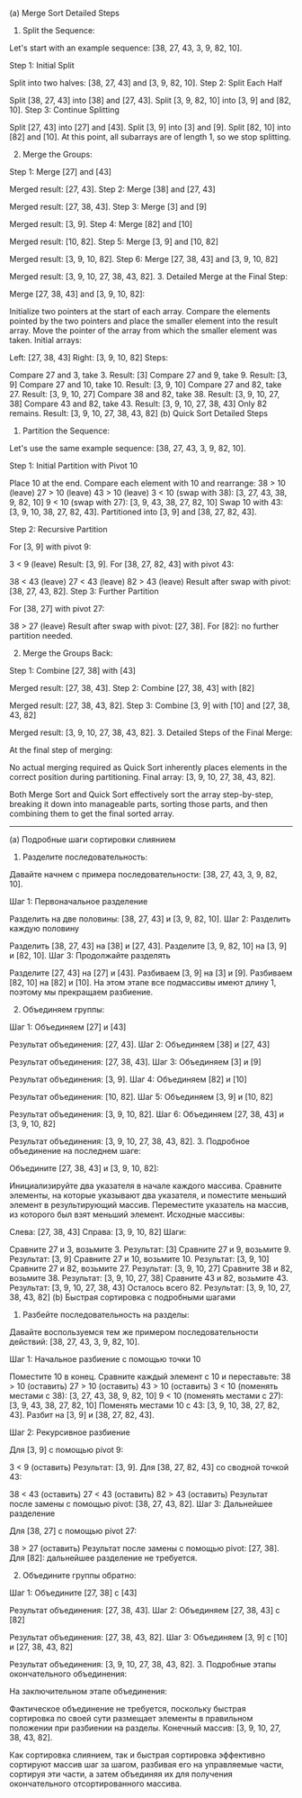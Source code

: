 
(a) Merge Sort Detailed Steps
1. Split the Sequence:

Let's start with an example sequence: [38, 27, 43, 3, 9, 82, 10].

Step 1: Initial Split

Split into two halves: [38, 27, 43] and [3, 9, 82, 10].
Step 2: Split Each Half

Split [38, 27, 43] into [38] and [27, 43].
Split [3, 9, 82, 10] into [3, 9] and [82, 10].
Step 3: Continue Splitting

Split [27, 43] into [27] and [43].
Split [3, 9] into [3] and [9].
Split [82, 10] into [82] and [10].
At this point, all subarrays are of length 1, so we stop splitting.

2. Merge the Groups:

Step 1: Merge [27] and [43]

Merged result: [27, 43].
Step 2: Merge [38] and [27, 43]

Merged result: [27, 38, 43].
Step 3: Merge [3] and [9]

Merged result: [3, 9].
Step 4: Merge [82] and [10]

Merged result: [10, 82].
Step 5: Merge [3, 9] and [10, 82]

Merged result: [3, 9, 10, 82].
Step 6: Merge [27, 38, 43] and [3, 9, 10, 82]

Merged result: [3, 9, 10, 27, 38, 43, 82].
3. Detailed Merge at the Final Step:

Merge [27, 38, 43] and [3, 9, 10, 82]:

Initialize two pointers at the start of each array.
Compare the elements pointed by the two pointers and place the smaller element into the result array.
Move the pointer of the array from which the smaller element was taken.
Initial arrays:

Left: [27, 38, 43]
Right: [3, 9, 10, 82]
Steps:

Compare 27 and 3, take 3. Result: [3]
Compare 27 and 9, take 9. Result: [3, 9]
Compare 27 and 10, take 10. Result: [3, 9, 10]
Compare 27 and 82, take 27. Result: [3, 9, 10, 27]
Compare 38 and 82, take 38. Result: [3, 9, 10, 27, 38]
Compare 43 and 82, take 43. Result: [3, 9, 10, 27, 38, 43]
Only 82 remains. Result: [3, 9, 10, 27, 38, 43, 82]
(b) Quick Sort Detailed Steps
1. Partition the Sequence:

Let's use the same example sequence: [38, 27, 43, 3, 9, 82, 10].

Step 1: Initial Partition with Pivot 10

Place 10 at the end. Compare each element with 10 and rearrange:
38 > 10 (leave)
27 > 10 (leave)
43 > 10 (leave)
3 < 10 (swap with 38): [3, 27, 43, 38, 9, 82, 10]
9 < 10 (swap with 27): [3, 9, 43, 38, 27, 82, 10]
Swap 10 with 43: [3, 9, 10, 38, 27, 82, 43].
Partitioned into [3, 9] and [38, 27, 82, 43].

Step 2: Recursive Partition

For [3, 9] with pivot 9:

3 < 9 (leave)
Result: [3, 9].
For [38, 27, 82, 43] with pivot 43:

38 < 43 (leave)
27 < 43 (leave)
82 > 43 (leave)
Result after swap with pivot: [38, 27, 43, 82].
Step 3: Further Partition

For [38, 27] with pivot 27:

38 > 27 (leave)
Result after swap with pivot: [27, 38].
For [82]: no further partition needed.

2. Merge the Groups Back:

Step 1: Combine [27, 38] with [43]

Merged result: [27, 38, 43].
Step 2: Combine [27, 38, 43] with [82]

Merged result: [27, 38, 43, 82].
Step 3: Combine [3, 9] with [10] and [27, 38, 43, 82]

Merged result: [3, 9, 10, 27, 38, 43, 82].
3. Detailed Steps of the Final Merge:

At the final step of merging:

No actual merging required as Quick Sort inherently places elements in the correct position during partitioning.
Final array: [3, 9, 10, 27, 38, 43, 82].

Both Merge Sort and Quick Sort effectively sort the array step-by-step, breaking it down into manageable parts, sorting those parts, and then combining them to get the final sorted array.





---------





(a) Подробные шаги сортировки слиянием
1. Разделите последовательность:

Давайте начнем с примера последовательности: [38, 27, 43, 3, 9, 82, 10].

Шаг 1: Первоначальное разделение

Разделить на две половины: [38, 27, 43] и [3, 9, 82, 10].
Шаг 2: Разделить каждую половину

Разделить [38, 27, 43] на [38] и [27, 43].
Разделите [3, 9, 82, 10] на [3, 9] и [82, 10].
Шаг 3: Продолжайте разделять

Разделите [27, 43] на [27] и [43].
Разбиваем [3, 9] на [3] и [9].
Разбиваем [82, 10] на [82] и [10].
На этом этапе все подмассивы имеют длину 1, поэтому мы прекращаем разбиение.

2. Объединяем группы:

Шаг 1: Объединяем [27] и [43]

Результат объединения: [27, 43].
Шаг 2: Объединяем [38] и [27, 43]

Результат объединения: [27, 38, 43].
Шаг 3: Объединяем [3] и [9]

Результат объединения: [3, 9].
Шаг 4: Объединяем [82] и [10]

Результат объединения: [10, 82].
Шаг 5: Объединяем [3, 9] и [10, 82]

Результат объединения: [3, 9, 10, 82].
Шаг 6: Объединяем [27, 38, 43] и [3, 9, 10, 82]

Результат объединения: [3, 9, 10, 27, 38, 43, 82].
3. Подробное объединение на последнем шаге:

Объедините [27, 38, 43] и [3, 9, 10, 82]:

Инициализируйте два указателя в начале каждого массива.
Сравните элементы, на которые указывают два указателя, и поместите меньший элемент в результирующий массив.
Переместите указатель на массив, из которого был взят меньший элемент.
Исходные массивы:

Слева: [27, 38, 43]
Справа: [3, 9, 10, 82]
Шаги:

Сравните 27 и 3, возьмите 3. Результат: [3]
Сравните 27 и 9, возьмите 9. Результат: [3, 9]
Сравните 27 и 10, возьмите 10. Результат: [3, 9, 10]
Сравните 27 и 82, возьмите 27. Результат: [3, 9, 10, 27]
Сравните 38 и 82, возьмите 38. Результат: [3, 9, 10, 27, 38]
Сравните 43 и 82, возьмите 43. Результат: [3, 9, 10, 27, 38, 43]
Осталось всего 82. Результат: [3, 9, 10, 27, 38, 43, 82]
(b) Быстрая сортировка с подробными шагами
1. Разбейте последовательность на разделы:

Давайте воспользуемся тем же примером последовательности действий: [38, 27, 43, 3, 9, 82, 10].

Шаг 1: Начальное разбиение с помощью точки 10

Поместите 10 в конец. Сравните каждый элемент с 10 и переставьте:
38 > 10 (оставить)
27 > 10 (оставить)
43 > 10 (оставить)
3 < 10 (поменять местами с 38): [3, 27, 43, 38, 9, 82, 10]
9 < 10 (поменять местами с 27): [3, 9, 43, 38, 27, 82, 10]
Поменять местами 10 с 43: [3, 9, 10, 38, 27, 82, 43].
Разбит на [3, 9] и [38, 27, 82, 43].

Шаг 2: Рекурсивное разбиение

Для [3, 9] с помощью pivot 9:

3 < 9 (оставить)
Результат: [3, 9].
Для [38, 27, 82, 43] со сводной точкой 43:

38 < 43 (оставить)
27 < 43 (оставить)
82 > 43 (оставить)
Результат после замены с помощью pivot: [38, 27, 43, 82].
Шаг 3: Дальнейшее разделение

Для [38, 27] с помощью pivot 27:

38 > 27 (оставить)
Результат после замены с помощью pivot: [27, 38].
Для [82]: дальнейшее разделение не требуется.

2. Объедините группы обратно:

Шаг 1: Объедините [27, 38] с [43]

Результат объединения: [27, 38, 43].
Шаг 2: Объединяем [27, 38, 43] с [82]

Результат объединения: [27, 38, 43, 82].
Шаг 3: Объединяем [3, 9] с [10] и [27, 38, 43, 82]

Результат объединения: [3, 9, 10, 27, 38, 43, 82].
3. Подробные этапы окончательного объединения:

На заключительном этапе объединения:

Фактическое объединение не требуется, поскольку быстрая сортировка по своей сути размещает элементы в правильном положении при разбиении на разделы.
Конечный массив: [3, 9, 10, 27, 38, 43, 82].

Как сортировка слиянием, так и быстрая сортировка эффективно сортируют массив шаг за шагом, разбивая его на управляемые части, сортируя эти части, а затем объединяя их для получения окончательного отсортированного массива.







